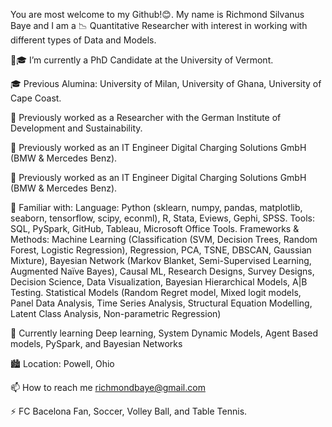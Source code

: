 You are most welcome to my Github!😊. My name is Richmond Silvanus Baye and I am a 📉 Quantitative Researcher with interest in working with different types of Data and Models. 

💼🎓 I’m currently a PhD Candidate at the University of Vermont.

🎓 Previous Alumina: University of Milan, University of Ghana, University of Cape Coast.

💼 Previously worked as a Researcher with the German Institute of Development and Sustainability.

💼 Previously worked as an IT Engineer Digital Charging Solutions GmbH (BMW & Mercedes Benz).

💼 Previously worked as an IT Engineer Digital Charging Solutions GmbH (BMW & Mercedes Benz).

📓 Familiar with:
      Language: Python (sklearn, numpy, pandas, matplotlib, seaborn, tensorflow, scipy, econml), R, Stata, Eviews, Gephi, SPSS.
      Tools: SQL, PySpark, GitHub, Tableau, Microsoft Office Tools.
      Frameworks & Methods: Machine Learning (Classification (SVM, Decision Trees, Random Forest, Logistic Regression), 
      Regression, PCA, TSNE, DBSCAN, Gaussian Mixture), Bayesian Network (Markov Blanket, Semi-Supervised Learning, Augmented Naïve Bayes), 
      Causal ML, Research Designs, Survey Designs, Decision Science, Data Visualization, Bayesian Hierarchical Models, A|B Testing.
      Statistical Models (Random Regret model, Mixed logit models, Panel Data Analysis, Time Series Analysis, Structural Equation Modelling, Latent Class Analysis, Non-parametric Regression)

📓 Currently learning Deep learning, System Dynamic Models, Agent Based models, PySpark, and Bayesian Networks

🏙 Location: Powell, Ohio 

📫 How to reach me richmondbaye@gmail.com

⚡ FC Bacelona Fan, Soccer, Volley Ball, and Table Tennis.
